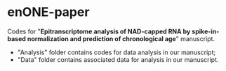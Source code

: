 # enONE-paper

Codes for "**Epitranscriptome analysis of NAD-capped RNA by spike-in-based normalization and prediction of chronological age**" manuscript.

- "Analysis" folder contains codes for data analysis in our manuscript; 
- "Data" folder contains associated data for analysis in our manuscript.